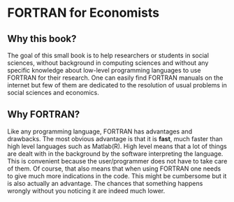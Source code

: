 # FORTRAN for Economists

## Why this book?

The goal  of this small book is to help researchers or students in social sciences, without background in computing sciences and without any specific knowledge about low-level programming languages to use FORTRAN for their research. One can easily find FORTRAN manuals on the internet but few of them are dedicated to the resolution of usual problems in social sciences and economics.

## Why FORTRAN?

Like any programming language, FORTRAN has advantages and drawbacks. The most obvious advantage is that it is **fast**, much faster than high level languages such as Matlab\(R\). High level means that a lot of things are dealt with in the background by the software interpreting the language. This is convenient because the user/programmer does not have to take care of them. Of course, that also means that when using FORTRAN one needs to give much more indications in the code. This might be cumbersome but it is also actually an advantage. The chances that something happens wrongly without you noticing it are indeed much lower.

